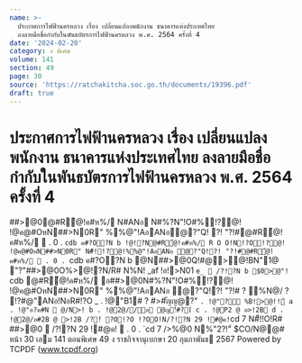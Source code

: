 ```yaml
---
name: >-
  ประกาศการไฟฟ้านครหลวง เรื่อง เปลี่ยนแปลงพนักงาน ธนาคารแห่งประเทศไทย
  ลงลายมือชื่อกำกับในพันธบัตรการไฟฟ้านครหลวง พ.ศ. 2564 ครั้งที่ 4
date: '2024-02-20'
category: ง พิเศษ
volume: 141
section: 49
page: 30
source: 'https://ratchakitcha.soc.go.th/documents/19396.pdf'
draft: true
---
```


# ประกาศการไฟฟ้านครหลวง เรื่อง เปลี่ยนแปลงพนักงาน ธนาคารแห่งประเทศไทย ลงลายมือชื่อกำกับในพันธบัตรการไฟฟ้านครหลวง พ.ศ. 2564 ครั้งที่ 4

##>@0@#R้@!ค#ห%/ N#ANอ N#%?N"!O#%!?@! !@ค@#OหN##>N0R" %%@"!AอANอํ@?"Q! ?! "?!#@#R้@!ค#ห%/  . 0 . `cdb ค#?O?N b !@!?N@#R้@!ค#ห%/ R O O!N!?O!?@! !@ค@#OหN##>N0R" N#็!!?@!%%@"!AอANอ ํ@?"Q!?! "?!#@#R้@!ค#ห%/  . 0 . `cdb ค#?O?N b @N##>@0Q!#@>@!BN"1@ "?"##>@0O%>@!?N/R# N%N! _af !อ!>N01 `e_  /?!?N b $0>@"! `cdb @#R้@!ค#ห%/ อ##>@0N#%?N"!O#%!?@! !@ค@#OหN##>N0R" %%@"!AอANอ ํ@?"Q!?! "?!# ? %N@/ ? !?#@"ANอ!NอR#!?O _ . !@"B1# ? #>#ัญญ@?" ` . !@"?์ %B!>@!!์ a . !@"อ?ค#N  @/N>! b . !@2@//อ @ญ!์#?1์ c . !@P2 @ อ>!2B d . !@2@/อ#2B @ >!2B /?!์ ?O!?O !?OO!N/?!?N 29 !#@ค! `cd 7 N#็!!O!R# ##>@0  /?!?N 29 !#@ค!  . 0 . `cd 7 />%@0 N%"2?!"์ $CO/N@@# หน้า 30 เลม 141 ตอนพิเศษ 49 ง ราชกิจจานุเบกษา 20 กุมภาพันธ 2567 Powered by TCPDF (www.tcpdf.org)
